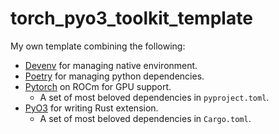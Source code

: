 # torch_pyo3_toolkit_template

My own template combining the following:

- [Devenv](https://devenv.sh/) for managing native environment.
- [Poetry](https://github.com/python-poetry/poetry) for managing python dependencies.
- [Pytorch](https://pytorch.org/) on ROCm for GPU support.
  - A set of most beloved dependencies in `pyproject.toml`.
- [PyO3](https://pyo3.rs/v0.23.1/) for writing Rust extension.
  - A set of most beloved dependencies in `Cargo.toml`.
